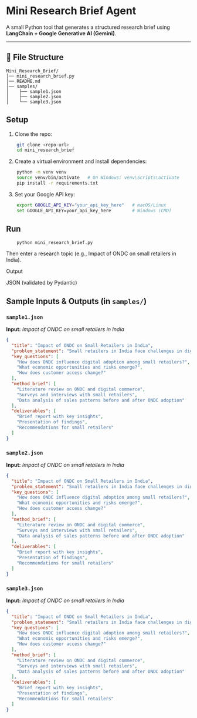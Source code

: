 # Mini Research Brief Agent

A small Python tool that generates a structured research brief using **LangChain + Google Generative AI (Gemini)**.

---
## 📂 File Structure

```
Mini_Research_Brief/
│── mini_research_brief.py
│── README.md
│── samples/
│    ├── sample1.json
│    ├── sample2.json
│    └── sample3.json
```

## Setup

1. Clone the repo:
```bash
    git clone <repo-url>
    cd mini_research_brief
```
2. Create a virtual environment and install dependencies:  
```bash
    python -m venv venv
    source venv/bin/activate   # On Windows: venv\Scripts\activate
    pip install -r requirements.txt
```
3. Set your Google API key:
```bash
    export GOOGLE_API_KEY="your_api_key_here"   # macOS/Linux
    set GOOGLE_API_KEY=your_api_key_here        # Windows (CMD)
```
## Run
```bash
    python mini_research_brief.py
```

Then enter a research topic (e.g., Impact of ONDC on small retailers in India).

Output

JSON (validated by Pydantic)

## **Sample Inputs & Outputs** (in `samples/`)

### `sample1.json`
**Input:** *Impact of ONDC on small retailers in India*
```json
{
  "title": "Impact of ONDC on Small Retailers in India",
  "problem_statement": "Small retailers in India face challenges in digital adoption and market access. ONDC aims to democratize e-commerce, but its effectiveness for small retailers remains unclear.",
  "key_questions": [
    "How does ONDC influence digital adoption among small retailers?",
    "What economic opportunities and risks emerge?",
    "How does customer access change?"
  ],
  "method_brief": [
    "Literature review on ONDC and digital commerce",
    "Surveys and interviews with small retailers",
    "Data analysis of sales patterns before and after ONDC adoption"
  ],
  "deliverables": [
    "Brief report with key insights",
    "Presentation of findings",
    "Recommendations for small retailers"
  ]
}
```
### `sample2.json`
**Input:** *Impact of ONDC on small retailers in India*
```json
{
  "title": "Impact of ONDC on Small Retailers in India",
  "problem_statement": "Small retailers in India face challenges in digital adoption and market access. ONDC aims to democratize e-commerce, but its effectiveness for small retailers remains unclear.",
  "key_questions": [
    "How does ONDC influence digital adoption among small retailers?",
    "What economic opportunities and risks emerge?",
    "How does customer access change?"
  ],
  "method_brief": [
    "Literature review on ONDC and digital commerce",
    "Surveys and interviews with small retailers",
    "Data analysis of sales patterns before and after ONDC adoption"
  ],
  "deliverables": [
    "Brief report with key insights",
    "Presentation of findings",
    "Recommendations for small retailers"
  ]
}
```
### `sample3.json`
**Input:** *Impact of ONDC on small retailers in India*
```json
{
  "title": "Impact of ONDC on Small Retailers in India",
  "problem_statement": "Small retailers in India face challenges in digital adoption and market access. ONDC aims to democratize e-commerce, but its effectiveness for small retailers remains unclear.",
  "key_questions": [
    "How does ONDC influence digital adoption among small retailers?",
    "What economic opportunities and risks emerge?",
    "How does customer access change?"
  ],
  "method_brief": [
    "Literature review on ONDC and digital commerce",
    "Surveys and interviews with small retailers",
    "Data analysis of sales patterns before and after ONDC adoption"
  ],
  "deliverables": [
    "Brief report with key insights",
    "Presentation of findings",
    "Recommendations for small retailers"
  ]
}